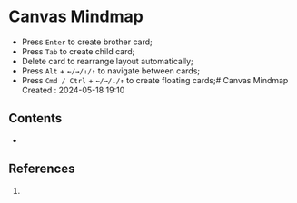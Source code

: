 # Canvas Mindmap
- Press `Enter` to create brother card;
- Press `Tab` to create child card;
- Delete card to rearrange layout automatically;
- Press `Alt` + `←/→/↓/↑` to navigate between cards;
- Press `Cmd / Ctrl` + `←/→/↓/↑` to create floating cards;# Canvas Mindmap
Created : 2024-05-18 19:10



## Contents
- 
## References
1. 